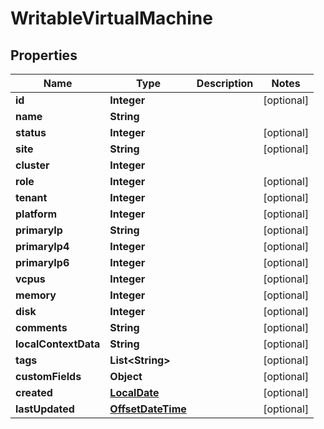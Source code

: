 # WritableVirtualMachine

## Properties
Name | Type | Description | Notes
------------ | ------------- | ------------- | -------------
**id** | **Integer** |  |  [optional]
**name** | **String** |  | 
**status** | **Integer** |  |  [optional]
**site** | **String** |  |  [optional]
**cluster** | **Integer** |  | 
**role** | **Integer** |  |  [optional]
**tenant** | **Integer** |  |  [optional]
**platform** | **Integer** |  |  [optional]
**primaryIp** | **String** |  |  [optional]
**primaryIp4** | **Integer** |  |  [optional]
**primaryIp6** | **Integer** |  |  [optional]
**vcpus** | **Integer** |  |  [optional]
**memory** | **Integer** |  |  [optional]
**disk** | **Integer** |  |  [optional]
**comments** | **String** |  |  [optional]
**localContextData** | **String** |  |  [optional]
**tags** | **List&lt;String&gt;** |  |  [optional]
**customFields** | **Object** |  |  [optional]
**created** | [**LocalDate**](LocalDate.md) |  |  [optional]
**lastUpdated** | [**OffsetDateTime**](OffsetDateTime.md) |  |  [optional]
